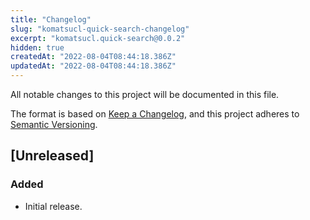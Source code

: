 ```yaml
---
title: "Changelog"
slug: "komatsucl-quick-search-changelog"
excerpt: "komatsucl.quick-search@0.0.2"
hidden: true
createdAt: "2022-08-04T08:44:18.386Z"
updatedAt: "2022-08-04T08:44:18.386Z"
---
```

All notable changes to this project will be documented in this file.

The format is based on [Keep a Changelog](https://keepachangelog.com/en/1.0.0/),
and this project adheres to [Semantic Versioning](https://semver.org/spec/v2.0.0.html).

## [Unreleased]

### Added
- Initial release.